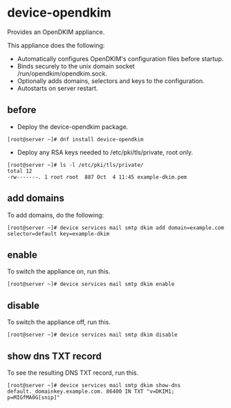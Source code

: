 # device-opendkim
Provides an OpenDKIM appliance.

This appliance does the following:

- Automatically configures OpenDKIM's configuration files before startup.
- Binds securely to the unix domain socket /run/opendkim/opendkim.sock.
- Optionally adds domains, selectors and keys to the configuration.
- Autostarts on server restart.

## before

- Deploy the device-opendkim package.

```
[root@server ~]# dnf install device-opendkim
```

- Deploy any RSA keys needed to /etc/pki/tls/private, root only.

```
[root@server ~]# ls -l /etc/pki/tls/private/
total 12
-rw-------. 1 root root  887 Oct  4 11:45 example-dkim.pem
```

## add domains

To add domains, do the following:

```
[root@server ~]# device services mail smtp dkim add domain=example.com selector=default key=example-dkim
```

## enable

To switch the appliance on, run this.

```
[root@server ~]# device services mail smtp dkim enable 
```

## disable

To switch the appliance off, run this.

```
[root@server ~]# device services mail smtp dkim disable  
```

## show dns TXT record

To see the resulting DNS TXT record, run this.

```
[root@server ~]# device services mail smtp dkim show-dns 
default._domainkey.example.com. 86400 IN TXT "v=DKIM1; p=MIGfMA0G[snip]"
```

